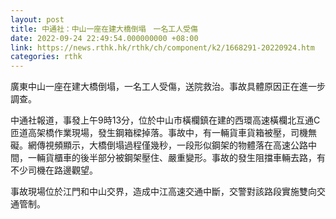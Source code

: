 ```yaml
---
layout: post
title: 中通社：中山一座在建大橋倒塌　一名工人受傷
date: 2022-09-24 22:49:54.000000000 +08:00
link: https://news.rthk.hk/rthk/ch/component/k2/1668291-20220924.htm
categories: rthk
---
```


廣東中山一座在建大橋倒塌，一名工人受傷，送院救治。事故具體原因正在進一步調查。

中通社報道，事發上午9時13分，位於中山市橫欄鎮在建的西環高速橫欄北互通C匝道高架橋作業現場，發生鋼箱樑掉落。事故中，有一輛貨車貨箱被壓，司機無礙。網傳視頻顯示，大橋倒塌過程僅幾秒，一段形似鋼架的物體落在高速公路中間，一輛貨櫃車的後半部分被鋼架壓住、嚴重變形。事故的發生阻擋車輛去路，有不少司機在路邊觀望。

事故現場位於江門和中山交界，造成中江高速交通中斷，交警對該路段實施雙向交通管制。
